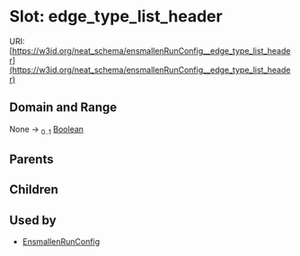 
# Slot: edge_type_list_header




URI: [https://w3id.org/neat_schema/ensmallenRunConfig__edge_type_list_header](https://w3id.org/neat_schema/ensmallenRunConfig__edge_type_list_header)


## Domain and Range

None &#8594;  <sub>0..1</sub> [Boolean](types/Boolean.md)

## Parents


## Children


## Used by

 * [EnsmallenRunConfig](EnsmallenRunConfig.md)
